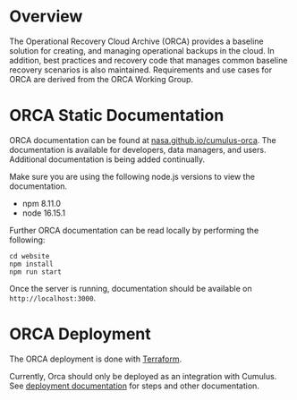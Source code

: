 # Overview
The Operational Recovery Cloud Archive (ORCA) provides a baseline solution for creating, and managing operational backups in the cloud. In addition, best practices and recovery code that manages common baseline recovery scenarios is also maintained. Requirements and use cases for ORCA are derived from the ORCA Working Group.

# ORCA Static Documentation

ORCA documentation can be found at [nasa.github.io/cumulus-orca](https://nasa.github.io/cumulus-orca). 
The documentation is available for developers, data managers, and users.
Additional documentation is being added continually.

Make sure you are using the following node.js versions to view the documentation.
- npm 8.11.0
- node 16.15.1

Further ORCA documentation can be read locally by performing the following:
```
cd website
npm install
npm run start
```

Once the server is running, documentation should be available on `http://localhost:3000`.

# ORCA Deployment

The ORCA deployment is done with [Terraform](https://www.terraform.io/).

Currently, Orca should only be deployed as an integration with Cumulus.
See [deployment documentation](https://nasa.github.io/cumulus-orca/docs/developer/deployment-guide/deployment-with-cumulus/)
for steps and other documentation.
